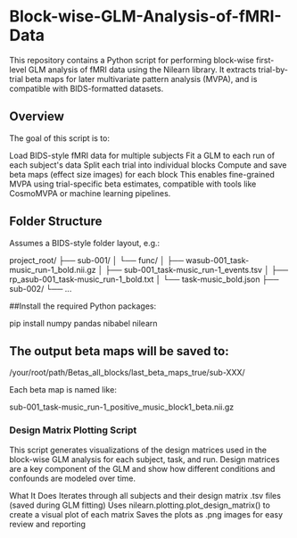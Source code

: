 # Block-wise-GLM-Analysis-of-fMRI-Data
This repository contains a Python script for performing block-wise first-level GLM analysis of fMRI data using the Nilearn library. It extracts trial-by-trial beta maps for later multivariate pattern analysis (MVPA), and is compatible with BIDS-formatted datasets.



## Overview

The goal of this script is to:

Load BIDS-style fMRI data for multiple subjects
Fit a GLM to each run of each subject's data
Split each trial into individual blocks
Compute and save beta maps (effect size images) for each block
This enables fine-grained MVPA using trial-specific beta estimates, compatible with tools like CosmoMVPA or machine learning pipelines. 

## Folder Structure

Assumes a BIDS-style folder layout, e.g.:

project_root/
├── sub-001/
│   └── func/
│       ├── wasub-001_task-music_run-1_bold.nii.gz
│       ├── sub-001_task-music_run-1_events.tsv
│       ├── rp_asub-001_task-music_run-1_bold.txt
│       └── task-music_bold.json
├── sub-002/
└── ...


##Install the required Python packages:

pip install numpy pandas nibabel nilearn


## The output beta maps will be saved to:
/your/root/path/Betas_all_blocks/last_beta_maps_true/sub-XXX/

Each beta map is named like:

sub-001_task-music_run-1_positive_music_block1_beta.nii.gz


###  Design Matrix Plotting Script

This script generates visualizations of the design matrices used in the block-wise GLM analysis for each subject, task, and run. Design matrices are a key component of the GLM and show how different conditions and confounds are modeled over time.

 What It Does
Iterates through all subjects and their design matrix .tsv files (saved during GLM fitting)
Uses nilearn.plotting.plot_design_matrix() to create a visual plot of each matrix
Saves the plots as .png images for easy review and reporting



